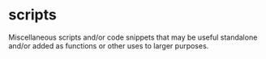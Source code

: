 # scripts
Miscellaneous scripts and/or code snippets that may be useful standalone and/or added as functions or other uses to larger purposes.
